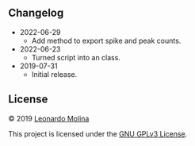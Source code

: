 ## Changelog
* 2022-06-29
	- Add method to export spike and peak counts.
* 2022-06-23
	- Turned script into an class.
* 2019-07-31
	- Initial release.

## License
© 2019 [Leonardo Molina][Leonardo Molina]

This project is licensed under the [GNU GPLv3 License][LICENSE.md].

[Leonardo Molina]: https://github.com/leomol
[LICENSE.md]: LICENSE.md